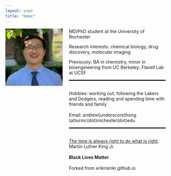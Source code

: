 ```yaml
---
layout: page 
title: "Home"
---
```


<div style="float:left;margin:0 20px 1000px 0">
   <img align="left" src="assets/ASH.jpg" width="180">
</div>

MD/PhD student at the University of Rochester

Research interests: chemical biology, drug discovery, molecular imaging

Previously: BA in chemistry, minor in bioengineering from UC Berkeley; Flavell Lab at UCSF
<hr style="border: 1px solid black;" />
<br>
Hobbies: working out, following the Lakers and Dodgers, reading and spending time with friends and family
<br>
<br>Email: andrew(underscore)hong
(at)urmc(dot)rochester(dot)edu
<hr style="border: 1px solid black;" />
<br>
<a href="https://en.wikipedia.org/wiki/Racism_in_the_United_States" target="_blank">The time is always right to do what is right</a>.
<br>Martin Luther King Jr.
<br><br>
<b>Black Lives Matter</b>
<br><br>
Forked from erikr/erikr.github.io
